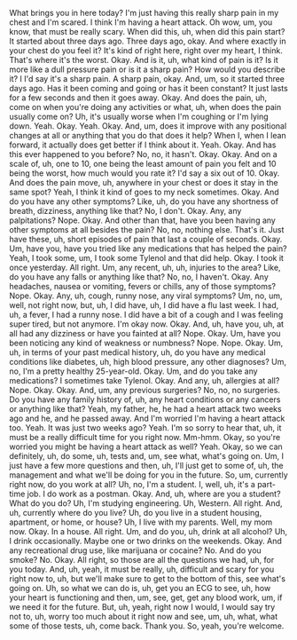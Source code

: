 What brings you in here today? I'm just having this really sharp pain in my chest and I'm scared. I think I'm having a heart attack. Oh wow, um, you know, that must be really scary. When did this, uh, when did this pain start? It started about three days ago. Three days ago, okay. And where exactly in your chest do you feel it? It's kind of right here, right over my heart, I think. That's where it's the worst. Okay. And is it, uh, what kind of pain is it? Is it more like a dull pressure pain or is it a sharp pain? How would you describe it? I I'd say it's a sharp pain. A sharp pain, okay. And, um, so it started three days ago. Has it been coming and going or has it been constant? It just lasts for a few seconds and then it goes away. Okay. And does the pain, uh, come on when you're doing any activities or what, uh, when does the pain usually come on? Uh, it's usually worse when I'm coughing or I'm lying down. Yeah. Okay. Yeah. Okay. And, um, does it improve with any positional changes at all or anything that you do that does it help? When I, when I lean forward, it actually does get better if I think about it. Yeah. Okay. And has this ever happened to you before? No, no, it hasn't. Okay. Okay. And on a scale of, uh, one to 10, one being the least amount of pain you felt and 10 being the worst, how much would you rate it? I'd say a six out of 10. Okay. And does the pain move, uh, anywhere in your chest or does it stay in the same spot? Yeah, I think it kind of goes to my neck sometimes. Okay. And do you have any other symptoms? Like, uh, do you have any shortness of breath, dizziness, anything like that? No, I don't. Okay. Any, any palpitations? Nope. Okay. And other than that, have you been having any other symptoms at all besides the pain? No, no, nothing else. That's it. Just have these, uh, short episodes of pain that last a couple of seconds. Okay. Um, have you, have you tried like any medications that has helped the pain? Yeah, I took some, um, I took some Tylenol and that did help. Okay. I took it once yesterday. All right. Um, any recent, uh, uh, injuries to the area? Like, do you have any falls or anything like that? No, no, I haven't. Okay. Any headaches, nausea or vomiting, fevers or chills, any of those symptoms? Nope. Okay. Any, uh, cough, runny nose, any viral symptoms? Um, no, um, well, not right now, but, uh, I did have, uh, I did have a flu last week. I had, uh, a fever, I had a runny nose. I did have a bit of a cough and I was feeling super tired, but not anymore. I'm okay now. Okay. And, uh, have you, uh, at all had any dizziness or have you fainted at all? Nope. Okay. Um, have you been noticing any kind of weakness or numbness? Nope. Nope. Okay. Um, uh, in terms of your past medical history, uh, do you have any medical conditions like diabetes, uh, high blood pressure, any other diagnoses? Um, no, I'm a pretty healthy 25-year-old. Okay. Um, and do you take any medications? I sometimes take Tylenol. Okay. And any, uh, allergies at all? Nope. Okay. Okay. And, um, any previous surgeries? No, no, no surgeries. Do you have any family history of, uh, any heart conditions or any cancers or anything like that? Yeah, my father, he, he had a heart attack two weeks ago and he, and he passed away. And I'm worried I'm having a heart attack too. Yeah. It was just two weeks ago? Yeah. I'm so sorry to hear that, uh, it must be a really difficult time for you right now. Mm-hmm. Okay, so you're worried you might be having a heart attack as well? Yeah. Okay, so we can definitely, uh, do some, uh, tests and, um, see what, what's going on. Um, I just have a few more questions and then, uh, I'll just get to some of, uh, the management and what we'll be doing for you in the future. So, um, currently right now, do you work at all? Uh, no, I'm a student. I, well, uh, it's a part-time job. I do work as a postman. Okay. And, uh, where are you a student? What do you do? Uh, I'm studying engineering. Uh, Western. All right. And, uh, currently where do you live? Uh, do you live in a student housing, apartment, or home, or house? Uh, I live with my parents. Well, my mom now. Okay. In a house. All right. Um, and do you, uh, drink at all alcohol? Uh, I drink occasionally. Maybe one or two drinks on the weekends. Okay. And any recreational drug use, like marijuana or cocaine? No. And do you smoke? No. Okay. All right, so those are all the questions we had, uh, for you today. And, uh, yeah, it must be really, uh, difficult and scary for you right now to, uh, but we'll make sure to get to the bottom of this, see what's going on. Uh, so what we can do is, uh, get you an ECG to see, uh, how your heart is functioning and then, um, see, get, get any blood work, um, if we need it for the future. But, uh, yeah, right now I would, I would say try not to, uh, worry too much about it right now and see, um, uh, what, what some of those tests, uh, come back. Thank you. So, yeah, you're welcome.
